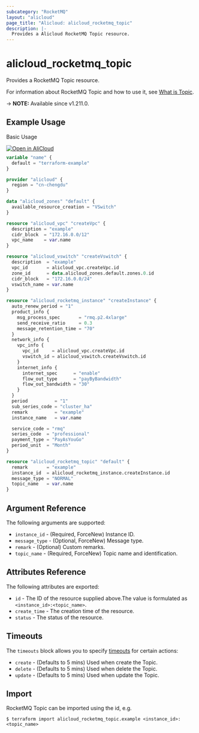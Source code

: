 ```yaml
---
subcategory: "RocketMQ"
layout: "alicloud"
page_title: "Alicloud: alicloud_rocketmq_topic"
description: |-
  Provides a Alicloud RocketMQ Topic resource.
---
```


# alicloud_rocketmq_topic

Provides a RocketMQ Topic resource. 

For information about RocketMQ Topic and how to use it, see [What is Topic](https://www.alibabacloud.com/help/en/apsaramq-for-rocketmq/cloud-message-queue-rocketmq-5-x-series/developer-reference/api-rocketmq-2022-08-01-createtopic).

-> **NOTE:** Available since v1.211.0.

## Example Usage

Basic Usage

<div style="display: block;margin-bottom: 40px;"><div class="oics-button" style="float: right;position: absolute;margin-bottom: 10px;">
  <a href="https://api.aliyun.com/terraform?resource=alicloud_rocketmq_topic&exampleId=5a629ae9-5d2b-ec55-5961-9a5e6a50dfb5d71847e4&activeTab=example&spm=docs.r.rocketmq_topic.0.5a629ae95d&intl_lang=EN_US" target="_blank">
    <img alt="Open in AliCloud" src="https://img.alicdn.com/imgextra/i1/O1CN01hjjqXv1uYUlY56FyX_!!6000000006049-55-tps-254-36.svg" style="max-height: 44px; max-width: 100%;">
  </a>
</div></div>

```terraform
variable "name" {
  default = "terraform-example"
}

provider "alicloud" {
  region = "cn-chengdu"
}

data "alicloud_zones" "default" {
  available_resource_creation = "VSwitch"
}

resource "alicloud_vpc" "createVpc" {
  description = "example"
  cidr_block  = "172.16.0.0/12"
  vpc_name    = var.name
}

resource "alicloud_vswitch" "createVswitch" {
  description  = "example"
  vpc_id       = alicloud_vpc.createVpc.id
  zone_id      = data.alicloud_zones.default.zones.0.id
  cidr_block   = "172.16.0.0/24"
  vswitch_name = var.name
}

resource "alicloud_rocketmq_instance" "createInstance" {
  auto_renew_period = "1"
  product_info {
    msg_process_spec       = "rmq.p2.4xlarge"
    send_receive_ratio     = 0.3
    message_retention_time = "70"
  }
  network_info {
    vpc_info {
      vpc_id     = alicloud_vpc.createVpc.id
      vswitch_id = alicloud_vswitch.createVswitch.id
    }
    internet_info {
      internet_spec      = "enable"
      flow_out_type      = "payByBandwidth"
      flow_out_bandwidth = "30"
    }
  }
  period          = "1"
  sub_series_code = "cluster_ha"
  remark          = "example"
  instance_name   = var.name

  service_code = "rmq"
  series_code  = "professional"
  payment_type = "PayAsYouGo"
  period_unit  = "Month"
}

resource "alicloud_rocketmq_topic" "default" {
  remark       = "example"
  instance_id  = alicloud_rocketmq_instance.createInstance.id
  message_type = "NORMAL"
  topic_name   = var.name
}
```

## Argument Reference

The following arguments are supported:
* `instance_id` - (Required, ForceNew) Instance ID.
* `message_type` - (Optional, ForceNew) Message type.
* `remark` - (Optional) Custom remarks.
* `topic_name` - (Required, ForceNew) Topic name and identification.

## Attributes Reference

The following attributes are exported:
* `id` - The ID of the resource supplied above.The value is formulated as `<instance_id>:<topic_name>`.
* `create_time` - The creation time of the resource.
* `status` - The status of the resource.

## Timeouts

The `timeouts` block allows you to specify [timeouts](https://www.terraform.io/docs/configuration-0-11/resources.html#timeouts) for certain actions:
* `create` - (Defaults to 5 mins) Used when create the Topic.
* `delete` - (Defaults to 5 mins) Used when delete the Topic.
* `update` - (Defaults to 5 mins) Used when update the Topic.

## Import

RocketMQ Topic can be imported using the id, e.g.

```shell
$ terraform import alicloud_rocketmq_topic.example <instance_id>:<topic_name>
```
